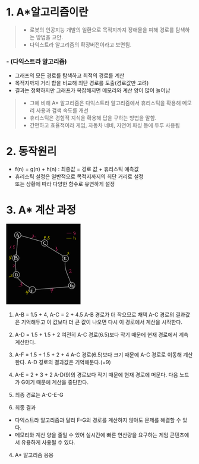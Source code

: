 # 1. A*알고리즘이란
> - 로봇의 인공지능 개발의 일환으로 목적지까지 장애물을 피해 경로를 탐색하는 방법을 고안.
> - 다익스트라 알고리즘의 확장버전이라고 보면됨.

### - (다익스트라 알고리즘)
- 그래프의 모든 경로를 탐색하고 최적의 경로를 계산
- 목적지까지 거리 합을 비교해 최단 경로를 도출(경로값만 고려)
- 결과는 정확하지만 그래프가 복잡해지면 메모리와 계산 양이 많이 늘어남

> - 그에 비해 A* 알고리즘은 다익스트라 알고리즘에서 휴리스틱을 확용해 메모리 사용과 검색 속도를 개선
> - 휴리스틱은 경험적 지식을 확용해 답을 구하는 방법을 말함.
> - 간편하고 효율적이라 게임, 자동차 네비, 자연어 파싱 등에 두루 사용됨

# 2. 동작원리
- f(n) = g(n) + h(n) : 최종값 = 경로 값 + 휴리스틱 예측값
- 휴리스틱 설정은 일반적으로 목적지까지의 최단 거리로 설정   
 또는 상황에 따라 다양한 함수로 유연하게 설정

# 3. A* 계산 과정
<img src="../Images/Astar_1.png" alt="Astar_1" width="200px"></img><br/>
1. A-B = 1.5 + 4, A-C = 2 + 4.5 
A-B 경로가 더 작으므로 채택
A-C 경로의 결과값은 기억해두고 이 값보다 더 큰 값이 나오면 다시 이 경로에서 계산을 시작한다.

2. A-D = 1.5 + 1.5 + 2
여전히 A-C 경로(6.5)보다 작기 때문에 현재 경로에서 계속 계산한다.

3. A-F = 1.5 + 1.5 + 2 + 4
A-C 경로(6.5)보다 크기 때문에 A-C 경로로 이동해 계산한다.
A-D 경로의 결과값은 기억해둔다.(=9)

4. A-E = 2 + 3 + 2
A-D(9)의 경로보다 작기 때문에 현재 경로에 머문다.
다음 노드가 G이기 때문에 계산을 중단한다.

5. 최종 경로는 A-C-E-G


3. 최종 결과
- 다익스트라 알고리즘과 달리 F-G의 경로를 계산하지 않아도 문제를 해결할 수 있다.
- 메모리와 계산 양을 줄일 수 있어 실시간에 빠른 연산량을 요구하는 게임 콘텐츠에서 유용하게 사용될 수 있다.


4. A* 알고리즘 응용
